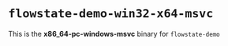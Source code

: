 # `flowstate-demo-win32-x64-msvc`

This is the **x86_64-pc-windows-msvc** binary for `flowstate-demo`

